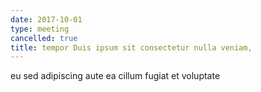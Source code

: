 ```yaml
---
date: 2017-10-01
type: meeting
cancelled: true
title: tempor Duis ipsum sit consectetur nulla veniam,
---
```

eu sed adipiscing aute ea cillum fugiat et voluptate